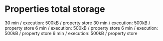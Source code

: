 # Properties total storage

30 min / execution: 500kB / property store
30 min / execution: 500kB / property store
6 min / execution: 500kB / property store
6 min / execution: 500kB / property store
6 min / execution: 500kB / property store

